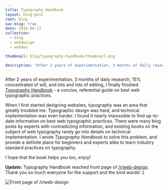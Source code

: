 ```yaml
---
title: Typography Handbook
layout: blog-post
root: blog
nav-blog: true
date: 2016-06-13
collection:
  - blog
  - webdesign
  - webdev

thumbnail: blog/typography-handbook/thumbnail.png

description: "After 2 years of experimentation, 3 months of daily research, and lots and lots of editing, I finally finished Typography Handbook - a concise, referential guide on best web typographic practices."
---
```


After 2 years of experimentation, 3 months of daily research, 15% concentrated of will, and lots and lots of editing, I finally finished [Typography Handbook](http://www.typographyhandbook.com) - a concise, referential guide on best web typographic practices.


When I first started designing websites, typography was an area that greatly troubled me. Typographic design was hard, and technical implementation was even harder. I found it nearly impossible to find up-to-date information on best web typographic practices. There were many blog posts by experts with contradicting information, and existing books on the subject of web typography rarely go into details on technical implementation. I wrote *Typography Handbook* to solve this problem, and provide a definite place for beginners and experts alike to learn industry standard practices on typography.


I hope that the book helps you too, enjoy!


**Update:** Typography Handbook reached front page of [/r/web-design](http://reddit.com/r/web-design). Thank you so much everyone for the support and the kind words! :)


![Front page of /r/web-design](/assets/images/blog/typography-handbook/frontpage.png)



